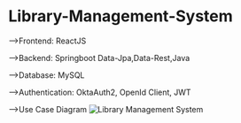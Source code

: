 # Library-Management-System 
-->Frontend: ReactJS

-->Backend: Springboot Data-Jpa,Data-Rest,Java

-->Database: MySQL

-->Authentication: OktaAuth2, OpenId Client, JWT

-->Use Case Diagram
![Library Management System ](https://github.com/sourav-naskar/Library-Management-System/assets/56560771/c7e60a24-2b62-4c75-b4a7-93571584e07c)

